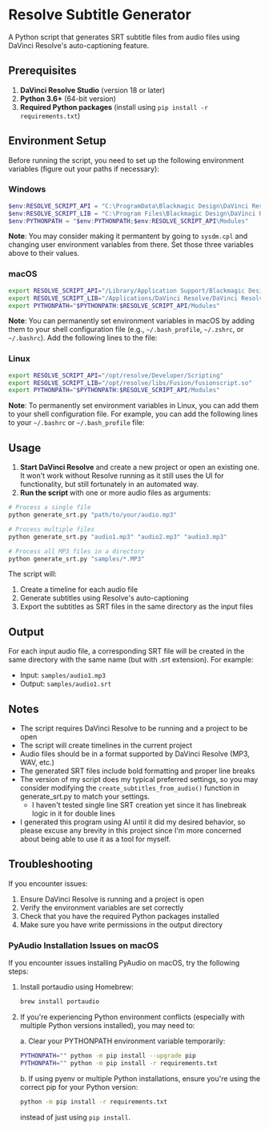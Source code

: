 # Resolve Subtitle Generator

A Python script that generates SRT subtitle files from audio files using DaVinci Resolve's auto-captioning feature.

## Prerequisites

1. **DaVinci Resolve Studio** (version 18 or later)
2. **Python 3.6+** (64-bit version)
3. **Required Python packages** (install using `pip install -r requirements.txt`)

## Environment Setup

Before running the script, you need to set up the following environment variables (figure out your paths if necessary):

### Windows
```powershell
$env:RESOLVE_SCRIPT_API = "C:\ProgramData\Blackmagic Design\DaVinci Resolve\Support\Developer\Scripting"
$env:RESOLVE_SCRIPT_LIB = "C:\Program Files\Blackmagic Design\DaVinci Resolve\fusionscript.dll"
$env:PYTHONPATH = "$env:PYTHONPATH;$env:RESOLVE_SCRIPT_API\Modules"
```

**Note**: You may consider making it permantent by going to `sysdm.cpl` and changing user environment variables from there. Set those three variables above to their values.

### macOS
```bash
export RESOLVE_SCRIPT_API="/Library/Application Support/Blackmagic Design/DaVinci Resolve/Developer/Scripting"
export RESOLVE_SCRIPT_LIB="/Applications/DaVinci Resolve/DaVinci Resolve.app/Contents/Libraries/Fusion/fusionscript.so"
export PYTHONPATH="$PYTHONPATH:$RESOLVE_SCRIPT_API/Modules"
```

**Note**: You can permanently set environment variables in macOS by adding them to your shell configuration file (e.g., `~/.bash_profile`, `~/.zshrc`, or `~/.bashrc`). Add the following lines to the file:

### Linux
```bash
export RESOLVE_SCRIPT_API="/opt/resolve/Developer/Scripting"
export RESOLVE_SCRIPT_LIB="/opt/resolve/libs/Fusion/fusionscript.so"
export PYTHONPATH="$PYTHONPATH:$RESOLVE_SCRIPT_API/Modules"
```

**Note**: To permanently set environment variables in Linux, you can add them to your shell configuration file. For example, you can add the following lines to your `~/.bashrc` or `~/.bash_profile` file:


## Usage

1. **Start DaVinci Resolve** and create a new project or open an existing one. It won't work without Resolve running as it still uses the UI for functionality, but still fortunately in an automated way.
2. **Run the script** with one or more audio files as arguments:

```bash
# Process a single file
python generate_srt.py "path/to/your/audio.mp3"

# Process multiple files
python generate_srt.py "audio1.mp3" "audio2.mp3" "audio3.mp3"

# Process all MP3 files in a directory
python generate_srt.py "samples/*.MP3"
```

The script will:
1. Create a timeline for each audio file
2. Generate subtitles using Resolve's auto-captioning
3. Export the subtitles as SRT files in the same directory as the input files

## Output

For each input audio file, a corresponding SRT file will be created in the same directory with the same name (but with .srt extension). For example:
- Input: `samples/audio1.mp3`
- Output: `samples/audio1.srt`

## Notes

- The script requires DaVinci Resolve to be running and a project to be open
- The script will create timelines in the current project
- Audio files should be in a format supported by DaVinci Resolve (MP3, WAV, etc.)
- The generated SRT files include bold formatting and proper line breaks
- The version of my script does my typical preferred settings, so you may consider modifying the `create_subtitles_from_audio()` function in generate_srt.py to match your settings. 
    - I haven't tested single line SRT creation yet since it has linebreak logic in it for double lines
- I generated this program using AI until it did my desired behavior, so please excuse any brevity in this project since I'm more concerned about being able to use it as a tool for myself.

## Troubleshooting

If you encounter issues:
1. Ensure DaVinci Resolve is running and a project is open
2. Verify the environment variables are set correctly
3. Check that you have the required Python packages installed
4. Make sure you have write permissions in the output directory

### PyAudio Installation Issues on macOS

If you encounter issues installing PyAudio on macOS, try the following steps:

1. Install portaudio using Homebrew:
   ```bash
   brew install portaudio
   ```

2. If you're experiencing Python environment conflicts (especially with multiple Python versions installed), you may need to:
   
   a. Clear your PYTHONPATH environment variable temporarily:
   ```bash
   PYTHONPATH="" python -m pip install --upgrade pip
   PYTHONPATH="" python -m pip install -r requirements.txt
   ```
   
   b. If using pyenv or multiple Python installations, ensure you're using the correct pip for your Python version:
   ```bash
   python -m pip install -r requirements.txt
   ```
   
   instead of just using `pip install`.